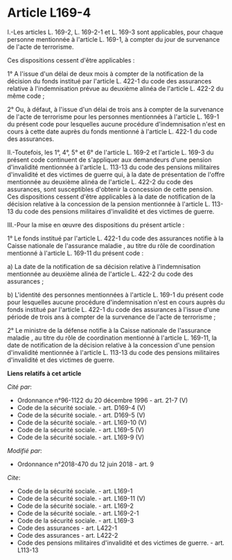 # Article L169-4

I.-Les articles L. 169-2, L. 169-2-1 et L. 169-3 sont applicables, pour chaque personne mentionnée à l'article L. 169-1, à
compter du jour de survenance de l'acte de terrorisme. 

Ces dispositions cessent d'être applicables : 

1° A l'issue d'un délai de deux mois à compter de la notification de la décision du fonds institué par l'article L. 422-1 du
code des assurances relative à l'indemnisation prévue au deuxième alinéa de l'article L. 422-2 du même code ; 

2° Ou, à défaut, à l'issue d'un délai de trois ans à compter de la survenance de l'acte de terrorisme pour les personnes
mentionnées à l'article L. 169-1 du présent code pour lesquelles aucune procédure d'indemnisation n'est en cours à cette date
auprès du fonds mentionné à l'article L. 422-1 du code des assurances. 

II.-Toutefois, les 1°, 4°, 5° et 6° de l'article L. 169-2 et l'article L. 169-3 du présent code continuent de s'appliquer aux
demandeurs d'une pension d'invalidité mentionnée à l'article L. 113-13 du code des pensions militaires d'invalidité et des
victimes de guerre qui, à la date de présentation de l'offre mentionnée au deuxième alinéa de l'article L. 422-2 du code des
assurances, sont susceptibles d'obtenir la concession de cette pension. Ces dispositions cessent d'être applicables à la date
de notification de la décision relative à la concession de la pension mentionnée à l'article L. 113-13 du code des pensions
militaires d'invalidité et des victimes de guerre. 

III.-Pour la mise en œuvre des dispositions du présent article : 

1° Le fonds institué par l'article L. 422-1 du code des assurances notifie à la Caisse nationale de l'assurance maladie   ,
au titre du rôle de coordination mentionné à l'article L. 169-11 du présent code : 

a) La date de la notification de sa décision relative à l'indemnisation mentionnée au deuxième alinéa de l'article L. 422-2
du code des assurances ; 

b) L'identité des personnes mentionnées à l'article L. 169-1 du présent code pour lesquelles aucune procédure d'indemnisation
n'est en cours auprès du fonds institué par l'article L. 422-1 du code des assurances à l'issue d'une période de trois ans à
compter de la survenance de l'acte de terrorisme ; 

2° Le ministre de la défense notifie à la Caisse nationale de l'assurance maladie   , au titre du rôle de coordination
mentionné à l'article L. 169-11, la date de notification de la décision relative à la concession d'une pension d'invalidité
mentionnée à l'article L. 113-13 du code des pensions militaires d'invalidité et des victimes de guerre.

**Liens relatifs à cet article**

_Cité par_:

  - Ordonnance n°96-1122 du 20 décembre 1996 - art. 21-7 (V)
  - Code de la sécurité sociale. - art. D169-4 (V)
  - Code de la sécurité sociale. - art. D169-5 (V)
  - Code de la sécurité sociale. - art. L169-10 (V)
  - Code de la sécurité sociale. - art. L169-5 (V)
  - Code de la sécurité sociale. - art. L169-9 (V)

_Modifié par_:

  - Ordonnance n°2018-470 du 12 juin 2018 - art. 9

_Cite_:

  - Code de la sécurité sociale. - art. L169-1
  - Code de la sécurité sociale. - art. L169-11 (V)
  - Code de la sécurité sociale. - art. L169-2
  - Code de la sécurité sociale. - art. L169-2-1
  - Code de la sécurité sociale. - art. L169-3
  - Code des assurances - art. L422-1
  - Code des assurances - art. L422-2
  - Code des pensions militaires d'invalidité et des victimes de guerre. - art. L113-13
